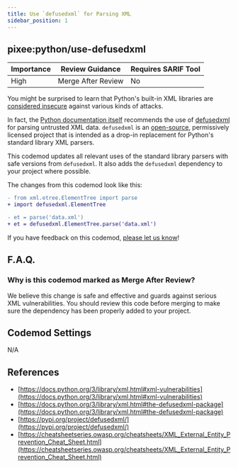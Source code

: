 ```yaml
---
title: Use `defusedxml` for Parsing XML
sidebar_position: 1
---
```


## pixee:python/use-defusedxml

| Importance | Review Guidance            | Requires SARIF Tool |
|------------|----------------------------|---------------------|
| High       | Merge After Review | No                  |

You might be surprised to learn that Python's built-in XML libraries are
[considered insecure](https://docs.python.org/3/library/xml.html#xml-vulnerabilities)
against various kinds of attacks.

In fact, the [Python documentation
itself](https://docs.python.org/3/library/xml.html#the-defusedxml-package)
recommends the use of [defusedxml](https://pypi.org/project/defusedxml/) for
parsing untrusted XML data. `defusedxml` is an
[open-source](https://github.com/tiran/defusedxml), permissively licensed
project that is intended as a drop-in replacement for Python's standard library
XML parsers.

This codemod updates all relevant uses of the standard library parsers with
safe versions from `defusedxml`. It also adds the `defusedxml` dependency to
your project where possible.

The changes from this codemod look like this:
```diff
- from xml.etree.ElementTree import parse
+ import defusedxml.ElementTree

- et = parse('data.xml')
+ et = defusedxml.ElementTree.parse('data.xml')
```

If you have feedback on this codemod, [please let us know](mailto:feedback@pixee.ai)!

## F.A.Q.

### Why is this codemod marked as Merge After Review?

We believe this change is safe and effective and guards against serious XML vulnerabilities. You should review this code before merging to make sure the dependency has been properly added to your project.

## Codemod Settings

N/A

## References

* [https://docs.python.org/3/library/xml.html#xml-vulnerabilities](https://docs.python.org/3/library/xml.html#xml-vulnerabilities)
* [https://docs.python.org/3/library/xml.html#the-defusedxml-package](https://docs.python.org/3/library/xml.html#the-defusedxml-package)
* [https://pypi.org/project/defusedxml/](https://pypi.org/project/defusedxml/)
* [https://cheatsheetseries.owasp.org/cheatsheets/XML_External_Entity_Prevention_Cheat_Sheet.html](https://cheatsheetseries.owasp.org/cheatsheets/XML_External_Entity_Prevention_Cheat_Sheet.html)
